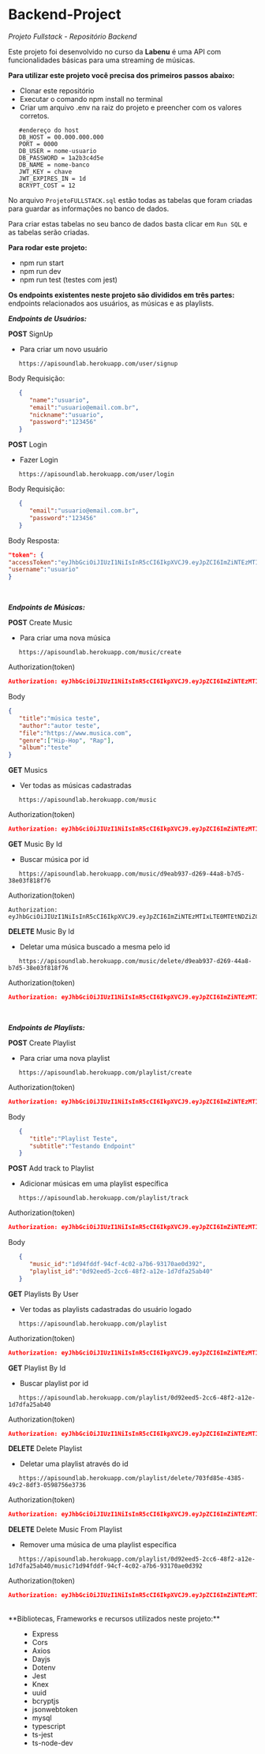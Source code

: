 # Backend-Project

*Projeto Fullstack - Repositório Backend*

Este projeto foi desenvolvido no curso da **Labenu** é uma API com funcionalidades básicas para uma streaming de músicas.

**Para utilizar este projeto você precisa dos primeiros passos abaixo:**

- Clonar este repositório
- Executar o comando npm install no terminal
- Criar um arquivo .env na raiz do projeto e preencher com os valores corretos.
```
   #endereço do host
   DB_HOST = 00.000.000.000
   PORT = 0000
   DB_USER = nome-usuario
   DB_PASSWORD = 1a2b3c4d5e
   DB_NAME = nome-banco
   JWT_KEY = chave
   JWT_EXPIRES_IN = 1d
   BCRYPT_COST = 12
````

No arquivo `ProjetoFULLSTACK.sql` estão todas as tabelas que foram criadas para guardar as informações no banco de dados.
 
Para criar estas tabelas no seu banco de dados basta clicar em `Run SQL` e as tabelas serão criadas.

**Para rodar este projeto:**
- npm run start
- npm run dev
- npm run test (testes com jest)

**Os endpoints existentes neste projeto são divididos em três partes:** endpoints relacionados aos usuários, as músicas e as playlists.


***Endpoints de Usuários:***
 
 **POST** SignUp

- Para criar um novo usuário

```
   https://apisoundlab.herokuapp.com/user/signup
```

Body Requisição:

```json
   {
      "name":"usuario",
      "email":"usuario@email.com.br",
      "nickname":"usuario",
      "password":"123456"
   }
```

**POST** Login

- Fazer Login

```
   https://apisoundlab.herokuapp.com/user/login
```

Body Requisição:

```json
   {
      "email":"usuario@email.com.br",
      "password":"123456"
   }
```

Body Resposta:

```json
"token": {
"accessToken":"eyJhbGciOiJIUzI1NiIsInR5cCI6IkpXVCJ9.eyJpZCI6ImZiNTEzMTIxLTE0MTEtNDZiZC1hMjEwLTQ0OGQ2YjA0ODIzZSIsImlhdCI6MTYxNzY2MDkxNiwiZXhwIjoxNjE3NzQ3MzE2fQ.QYDQ7IOi3yaSjNpu_Nwew00Pcnlw593KkBSZJ4VYZNc",
"username":"usuario"
}
```

<br/>

***Endpoints de Músicas:***

**POST** Create Music

- Para criar uma nova música

```
   https://apisoundlab.herokuapp.com/music/create
```

Authorization(token)

```json
Authorization: eyJhbGciOiJIUzI1NiIsInR5cCI6IkpXVCJ9.eyJpZCI6ImZiNTEzMTIxLTE0MTEtNDZiZC1hMjEwLTQ0OGQ2YjA0ODIzZSIsImlhdCI6MTYxNTA2NTU3MywiZXhwIjoxNjE1MTUxOTczfQ.IuXjGbKiAMZZmTKhzWKD3RsboN7qRwOO7z4xUqupgso
```

Body

```json
{
   "title":"música teste",
   "author":"autor teste",    
   "file":"https://www.musica.com",
   "genre":["Hip-Hop", "Rap"],
   "album":"teste"
}
```

**GET** Musics

- Ver todas as músicas cadastradas

```
   https://apisoundlab.herokuapp.com/music
```

Authorization(token)

```json
Authorization: eyJhbGciOiJIUzI1NiIsInR5cCI6IkpXVCJ9.eyJpZCI6ImZiNTEzMTIxLTE0MTEtNDZiZC1hMjEwLTQ0OGQ2YjA0ODIzZSIsImlhdCI6MTYxNTA2NTU3MywiZXhwIjoxNjE1MTUxOTczfQ.IuXjGbKiAMZZmTKhzWKD3RsboN7qRwOO7z4xUqupgso
```

**GET** Music By Id

- Buscar música por id

```
   https://apisoundlab.herokuapp.com/music/d9eab937-d269-44a8-b7d5-38e03f818f76
```

Authorization(token)

```
Authorization: eyJhbGciOiJIUzI1NiIsInR5cCI6IkpXVCJ9.eyJpZCI6ImZiNTEzMTIxLTE0MTEtNDZiZC1hMjEwLTQ0OGQ2YjA0ODIzZSIsImlhdCI6MTYxNTA2NTU3MywiZXhwIjoxNjE1MTUxOTczfQ.IuXjGbKiAMZZmTKhzWKD3RsboN7qRwOO7z4xUqupgso
```


**DELETE** Music By Id

- Deletar uma música buscado a mesma pelo id

```
   https://apisoundlab.herokuapp.com/music/delete/d9eab937-d269-44a8-b7d5-38e03f818f76
```

Authorization(token)

```json
Authorization: eyJhbGciOiJIUzI1NiIsInR5cCI6IkpXVCJ9.eyJpZCI6ImZiNTEzMTIxLTE0MTEtNDZiZC1hMjEwLTQ0OGQ2YjA0ODIzZSIsImlhdCI6MTYxNTA2NTU3MywiZXhwIjoxNjE1MTUxOTczfQ.IuXjGbKiAMZZmTKhzWKD3RsboN7qRwOO7z4xUqupgso
```

<br/>

***Endpoints de Playlists:***

**POST** Create Playlist

- Para criar uma nova playlist

```
   https://apisoundlab.herokuapp.com/playlist/create
```

Authorization(token)

```json
Authorization: eyJhbGciOiJIUzI1NiIsInR5cCI6IkpXVCJ9.eyJpZCI6ImZiNTEzMTIxLTE0MTEtNDZiZC1hMjEwLTQ0OGQ2YjA0ODIzZSIsImlhdCI6MTYxNTA2NTU3MywiZXhwIjoxNjE1MTUxOTczfQ.IuXjGbKiAMZZmTKhzWKD3RsboN7qRwOO7z4xUqupgso
```

Body

```json
   {
      "title":"Playlist Teste", 
      "subtitle":"Testando Endpoint"
   }
```

**POST** Add track to Playlist

- Adicionar músicas em uma playlist específica

```
   https://apisoundlab.herokuapp.com/playlist/track
```

Authorization(token)

```json
Authorization: eyJhbGciOiJIUzI1NiIsInR5cCI6IkpXVCJ9.eyJpZCI6ImZiNTEzMTIxLTE0MTEtNDZiZC1hMjEwLTQ0OGQ2YjA0ODIzZSIsImlhdCI6MTYxNTA2NTU3MywiZXhwIjoxNjE1MTUxOTczfQ.IuXjGbKiAMZZmTKhzWKD3RsboN7qRwOO7z4xUqupgso
```

Body

```json
   {
      "music_id":"1d94fddf-94cf-4c02-a7b6-93170ae0d392",
      "playlist_id":"0d92eed5-2cc6-48f2-a12e-1d7dfa25ab40"
   }
```

**GET** Playlists By User

- Ver todas as playlists cadastradas do usuário logado

```
   https://apisoundlab.herokuapp.com/playlist
```

Authorization(token)

```json
Authorization: eyJhbGciOiJIUzI1NiIsInR5cCI6IkpXVCJ9.eyJpZCI6ImZiNTEzMTIxLTE0MTEtNDZiZC1hMjEwLTQ0OGQ2YjA0ODIzZSIsImlhdCI6MTYxNTA2NTU3MywiZXhwIjoxNjE1MTUxOTczfQ.IuXjGbKiAMZZmTKhzWKD3RsboN7qRwOO7z4xUqupgso
```

**GET** Playlist By Id

- Buscar playlist por id

```
   https://apisoundlab.herokuapp.com/playlist/0d92eed5-2cc6-48f2-a12e-1d7dfa25ab40
```

Authorization(token)
```json
Authorization: eyJhbGciOiJIUzI1NiIsInR5cCI6IkpXVCJ9.eyJpZCI6ImZiNTEzMTIxLTE0MTEtNDZiZC1hMjEwLTQ0OGQ2YjA0ODIzZSIsImlhdCI6MTYxNTA2NTU3MywiZXhwIjoxNjE1MTUxOTczfQ.IuXjGbKiAMZZmTKhzWKD3RsboN7qRwOO7z4xUqupgso
```

**DELETE** Delete Playlist

- Deletar uma playlist através do id

```
   https://apisoundlab.herokuapp.com/playlist/delete/703fd85e-4385-49c2-8df3-0598756e3736
```

Authorization(token)

```json
Authorization: eyJhbGciOiJIUzI1NiIsInR5cCI6IkpXVCJ9.eyJpZCI6ImZiNTEzMTIxLTE0MTEtNDZiZC1hMjEwLTQ0OGQ2YjA0ODIzZSIsImlhdCI6MTYxNTA2NTU3MywiZXhwIjoxNjE1MTUxOTczfQ.IuXjGbKiAMZZmTKhzWKD3RsboN7qRwOO7z4xUqupgso
```

**DELETE** Delete Music From Playlist

- Remover uma música de uma playlist específica

```
   https://apisoundlab.herokuapp.com/playlist/0d92eed5-2cc6-48f2-a12e-1d7dfa25ab40/music?1d94fddf-94cf-4c02-a7b6-93170ae0d392
```

Authorization(token)

```json
Authorization: eyJhbGciOiJIUzI1NiIsInR5cCI6IkpXVCJ9.eyJpZCI6ImZiNTEzMTIxLTE0MTEtNDZiZC1hMjEwLTQ0OGQ2YjA0ODIzZSIsImlhdCI6MTYxNTA2NTU3MywiZXhwIjoxNjE1MTUxOTczfQ.IuXjGbKiAMZZmTKhzWKD3RsboN7qRwOO7z4xUqupgso
```
<br/>
**Bibliotecas, Frameworks e recursos utilizados neste projeto:**

<ul style="font-size: 14px; margin-left: 25px;">
   <li>Express</li>
   <li>Cors</li>
   <li>Axios</li>
   <li>Dayjs</li>
   <li>Dotenv</li>
   <li>Jest</li>
   <li>Knex</li>
   <li>uuid</li>
   <li>bcryptjs</li>
   <li>jsonwebtoken</li>
   <li>mysql</li>
   <li>typescript</li>
   <li>ts-jest</li>
   <li>ts-node-dev</li>
</ul>



